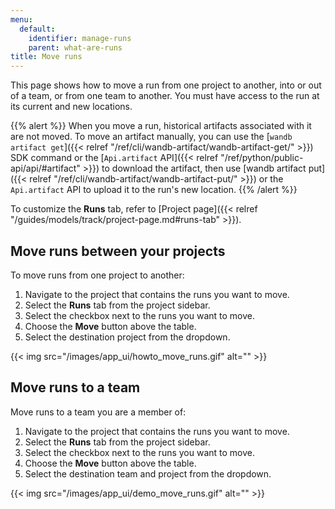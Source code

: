 ```yaml
---
menu:
  default:
    identifier: manage-runs
    parent: what-are-runs
title: Move runs
---
```


This page shows how to move a run from one project to another, into or out of a team, or from one team to another. You must have access to the run at its current and new locations.

{{% alert %}}
When you move a run, historical artifacts associated with it are not moved. To move an artifact manually, you can use the [`wandb artifact get`]({{< relref "/ref/cli/wandb-artifact/wandb-artifact-get/" >}}) SDK command or the [`Api.artifact` API]({{< relref "/ref/python/public-api/api/#artifact" >}}) to download the artifact, then use [wandb artifact put]({{< relref "/ref/cli/wandb-artifact/wandb-artifact-put/" >}}) or the `Api.artifact` API to upload it to the run's new location.
{{% /alert %}}

To customize the **Runs** tab, refer to [Project page]({{< relref "/guides/models/track/project-page.md#runs-tab" >}}).

## Move runs between your projects

To move runs from one project to another:

1. Navigate to the project that contains the runs you want to move.
2. Select the **Runs** tab from the project sidebar.
3. Select the checkbox next to the runs you want to move.
4. Choose the **Move** button above the table.
5. Select the destination project from the dropdown.

{{< img src="/images/app_ui/howto_move_runs.gif" alt="" >}}



## Move runs to a team

Move runs to a team you are a member of:

1. Navigate to the project that contains the runs you want to move.
2. Select the **Runs** tab from the project sidebar.
3. Select the checkbox next to the runs you want to move.
4. Choose the **Move** button above the table.
5. Select the destination team and project from the dropdown.

{{< img src="/images/app_ui/demo_move_runs.gif" alt="" >}}
